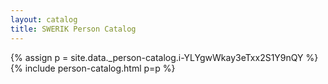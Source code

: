 ```yaml
---
layout: catalog
title: SWERIK Person Catalog
---
```

{% assign p = site.data._person-catalog.i-YLYgwWkay3eTxx2S1Y9nQY %}
{% include person-catalog.html p=p %}

